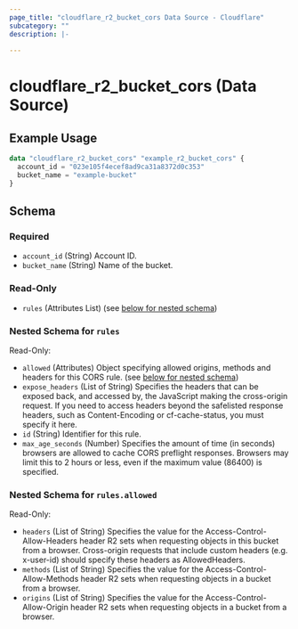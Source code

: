```yaml
---
page_title: "cloudflare_r2_bucket_cors Data Source - Cloudflare"
subcategory: ""
description: |-
  
---
```


# cloudflare_r2_bucket_cors (Data Source)



## Example Usage

```terraform
data "cloudflare_r2_bucket_cors" "example_r2_bucket_cors" {
  account_id = "023e105f4ecef8ad9ca31a8372d0c353"
  bucket_name = "example-bucket"
}
```

<!-- schema generated by tfplugindocs -->
## Schema

### Required

- `account_id` (String) Account ID.
- `bucket_name` (String) Name of the bucket.

### Read-Only

- `rules` (Attributes List) (see [below for nested schema](#nestedatt--rules))

<a id="nestedatt--rules"></a>
### Nested Schema for `rules`

Read-Only:

- `allowed` (Attributes) Object specifying allowed origins, methods and headers for this CORS rule. (see [below for nested schema](#nestedatt--rules--allowed))
- `expose_headers` (List of String) Specifies the headers that can be exposed back, and accessed by, the JavaScript making the cross-origin request. If you need to access headers beyond the safelisted response headers, such as Content-Encoding or cf-cache-status, you must specify it here.
- `id` (String) Identifier for this rule.
- `max_age_seconds` (Number) Specifies the amount of time (in seconds) browsers are allowed to cache CORS preflight responses. Browsers may limit this to 2 hours or less, even if the maximum value (86400) is specified.

<a id="nestedatt--rules--allowed"></a>
### Nested Schema for `rules.allowed`

Read-Only:

- `headers` (List of String) Specifies the value for the Access-Control-Allow-Headers header R2 sets when requesting objects in this bucket from a browser. Cross-origin requests that include custom headers (e.g. x-user-id) should specify these headers as AllowedHeaders.
- `methods` (List of String) Specifies the value for the Access-Control-Allow-Methods header R2 sets when requesting objects in a bucket from a browser.
- `origins` (List of String) Specifies the value for the Access-Control-Allow-Origin header R2 sets when requesting objects in a bucket from a browser.


